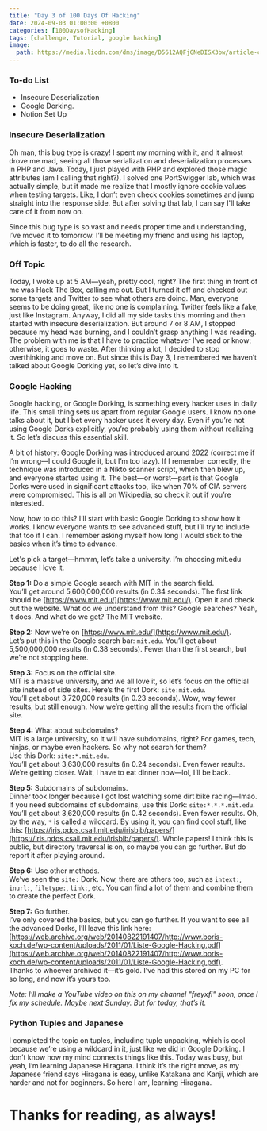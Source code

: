 ```yaml
---
title: "Day 3 of 100 Days Of Hacking" 
date: 2024-09-03 01:00:00 +0800
categories: [100DaysofHacking]
tags: [challenge, Tutorial, google hacking]
image:
  path: https://media.licdn.com/dms/image/D5612AQFjGNeDISX3bw/article-cover_image-shrink_720_1280/0/1701273901311?e=2147483647&v=beta&t=Rkg_ZYhBbr845vojyc2i5GmaFobPjrxzJgR3v5Opa3o
---
```


### To-do List

- Insecure Deserialization
- Google Dorking.
- Notion Set Up

### Insecure Deserialization

Oh man, this bug type is crazy! I spent my morning with it, and it almost drove me mad, seeing all those serialization and deserialization processes in PHP and Java. Today, I just played with PHP and explored those magic attributes (am I calling that right?). I solved one PortSwigger lab, which was actually simple, but it made me realize that I mostly ignore cookie values when testing targets. Like, I don’t even check cookies sometimes and jump straight into the response side. But after solving that lab, I can say I'll take care of it from now on.

Since this bug type is so vast and needs proper time and understanding, I’ve moved it to tomorrow. I’ll be meeting my friend and using his laptop, which is faster, to do all the research.

### Off Topic

Today, I woke up at 5 AM—yeah, pretty cool, right? The first thing in front of me was Hack The Box, calling me out. But I turned it off and checked out some targets and Twitter to see what others are doing. Man, everyone seems to be doing great, like no one is complaining. Twitter feels like a fake, just like Instagram. Anyway, I did all my side tasks this morning and then started with insecure deserialization. But around 7 or 8 AM, I stopped because my head was burning, and I couldn’t grasp anything I was reading. The problem with me is that I have to practice whatever I’ve read or know; otherwise, it goes to waste. After thinking a lot, I decided to stop overthinking and move on. But since this is Day 3, I remembered we haven’t talked about Google Dorking yet, so let’s dive into it.

### Google Hacking

Google hacking, or Google Dorking, is something every hacker uses in daily life. This small thing sets us apart from regular Google users. I know no one talks about it, but I bet every hacker uses it every day. Even if you’re not using Google Dorks explicitly, you’re probably using them without realizing it. So let’s discuss this essential skill.

A bit of history: Google Dorking was introduced around 2022 (correct me if I’m wrong—I could Google it, but I’m too lazy). If I remember correctly, the technique was introduced in a Nikto scanner script, which then blew up, and everyone started using it. The best—or worst—part is that Google Dorks were used in significant attacks too, like when 70% of CIA servers were compromised. This is all on Wikipedia, so check it out if you’re interested.

Now, how to do this? I’ll start with basic Google Dorking to show how it works. I know everyone wants to see advanced stuff, but I’ll try to include that too if I can. I remember asking myself how long I would stick to the basics when it’s time to advance.

Let's pick a target—hmmm, let’s take a university. I’m choosing mit.edu because I love it.

**Step 1:** Do a simple Google search with MIT in the search field.  
You’ll get around 5,600,000,000 results (in 0.34 seconds). The first link should be [https://www.mit.edu/](https://www.mit.edu/). Open it and check out the website. What do we understand from this? Google searches? Yeah, it does. And what do we get? The MIT website.

**Step 2:** Now we’re on [https://www.mit.edu/](https://www.mit.edu/).  
Let’s put this in the Google search bar: `mit.edu`. You’ll get about 5,500,000,000 results (in 0.38 seconds). Fewer than the first search, but we’re not stopping here.

**Step 3:** Focus on the official site.  
MIT is a massive university, and we all love it, so let’s focus on the official site instead of side sites. Here’s the first Dork: `site:mit.edu`.  
You’ll get about 3,720,000 results (in 0.23 seconds). Wow, way fewer results, but still enough. Now we’re getting all the results from the official site.

**Step 4:** What about subdomains?  
MIT is a large university, so it will have subdomains, right? For games, tech, ninjas, or maybe even hackers. So why not search for them?  
Use this Dork: `site:*.mit.edu`.  
You’ll get about 3,630,000 results (in 0.24 seconds). Even fewer results. We’re getting closer. Wait, I have to eat dinner now—lol, I’ll be back.

**Step 5:** Subdomains of subdomains.  
Dinner took longer because I got lost watching some dirt bike racing—lmao. If you need subdomains of subdomains, use this Dork: `site:*.*.*.mit.edu`.  
You’ll get about 3,620,000 results (in 0.42 seconds). Even fewer results. Oh, by the way, `*` is called a wildcard. By using it, you can find cool stuff, like this: [https://iris.pdos.csail.mit.edu/irisbib/papers/](https://iris.pdos.csail.mit.edu/irisbib/papers/). Whole papers! I think this is public, but directory traversal is on, so maybe you can go further. But do report it after playing around.

**Step 6:** Use other methods.  
We’ve seen the `site:` Dork. Now, there are others too, such as `intext:`, `inurl:`, `filetype:`, `link:`, etc. You can find a lot of them and combine them to create the perfect Dork.

**Step 7:** Go further.  
I’ve only covered the basics, but you can go further. If you want to see all the advanced Dorks, I’ll leave this link here: [https://web.archive.org/web/20140822191407/http://www.boris-koch.de/wp-content/uploads/2011/01/Liste-Google-Hacking.pdf](https://web.archive.org/web/20140822191407/http://www.boris-koch.de/wp-content/uploads/2011/01/Liste-Google-Hacking.pdf).  
Thanks to whoever archived it—it’s gold. I’ve had this stored on my PC for so long, and now it’s yours too.

*Note: I’ll make a YouTube video on this on my channel "freyxfi" soon, once I fix my schedule. Maybe next Sunday. But for today, that’s it.*

### Python Tuples and Japanese

I completed the topic on tuples, including tuple unpacking, which is cool because we’re using a wildcard in it, just like we did in Google Dorking. I don’t know how my mind connects things like this. Today was busy, but yeah, I’m learning Japanese Hiragana. I think it’s the right move, as my Japanese friend says Hiragana is easy, unlike Katakana and Kanji, which are harder and not for beginners. So here I am, learning Hiragana.

# Thanks for reading, as always!

